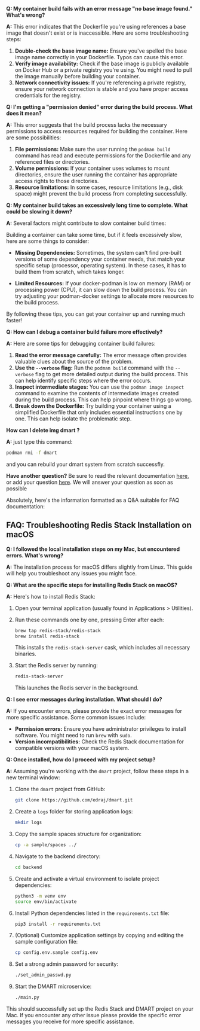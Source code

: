 
**Q: My container build fails with an error message "no base image found." What's wrong?**

**A:** This error indicates that the Dockerfile you're using references a base image that doesn't exist or is inaccessible. Here are some troubleshooting steps:

1. **Double-check the base image name:** Ensure you've spelled the base image name correctly in your Dockerfile. Typos can cause this error.
2. **Verify image availability:** Check if the base image is publicly available on Docker Hub or a private registry you're using. You might need to pull the image manually before building your container. 
3. **Network connectivity issues:** If you're referencing a private registry, ensure your network connection is stable and you have proper access credentials for the registry.

**Q: I'm getting a "permission denied" error during the build process. What does it mean?**

**A:** This error suggests that the build process lacks the necessary permissions to access resources required for building the container. Here are some possibilities:

1. **File permissions:** Make sure the user running the `podman build` command has read and execute permissions for the Dockerfile and any referenced files or directories.
2. **Volume permissions:** If your container uses volumes to mount directories, ensure the user running the container has appropriate access rights to those directories.
3. **Resource limitations:** In some cases, resource limitations (e.g., disk space) might prevent the build process from completing successfully.


**Q: My container build takes an excessively long time to complete. What could be slowing it down?**

**A:** Several factors might contribute to slow container build times:

Building a container can take some time, but if it feels excessively slow, here are some things to consider:

* **Missing Dependencies:**  Sometimes, the system can't find pre-built versions of some dependency your container needs, that match your specific setup (processor, operating system). In these cases, it has to build them from scratch, which takes longer.

* **Limited Resources:**  If your docker-podman is low on memory (RAM) or processing power (CPU), it can slow down the build process. You can try adjusting your podman-docker settings to allocate more resources to the build process.

<!--
* **Pre-built Images !**  Many tools offer pre-built container images that already include common dependencies. Using a pre-built image specifically designed for your project (like "dmart" in this case) can significantly speed up the process.
-->
By following these tips, you can get your container up and running much faster!





**Q: How can I debug a container build failure more effectively?**

**A:** Here are some tips for debugging container build failures:

1. **Read the error message carefully:** The error message often provides valuable clues about the source of the problem.
2. **Use the `--verbose` flag:** Run the `podman build` command with the `--verbose` flag to get more detailed output during the build process. This can help identify specific steps where the error occurs.
3. **Inspect intermediate stages:** You can use the `podman image inspect` command to examine the contents of intermediate images created during the build process. This can help pinpoint where things go wrong.
4. **Break down the Dockerfile:** Try building your container using a simplified Dockerfile that only includes essential instructions one by one. This can help isolate the problematic step. 


**How can I delete img dmart ?**

**A:**
just type this command:
```bash
podman rmi -f dmart
```
and you can rebuild your dmart system from scratch successfly.

**Have another question?**
Be sure to read the relevant documentation [here](dmart.cc/docs), or add your question [here](dmart.cc/newqustion).
We will answer your question as soon as possible




Absolutely, here's the information formatted as a Q&A suitable for FAQ documentation:

## FAQ: Troubleshooting Redis Stack Installation on macOS

**Q: I followed the local installation steps on my Mac, but encountered errors. What's wrong?**

**A:** The installation process for macOS differs slightly from Linux. This guide will help you troubleshoot any issues you might face.

**Q: What are the specific steps for installing Redis Stack on macOS?**

**A:** Here's how to install Redis Stack:

1. Open your terminal application (usually found in Applications > Utilities).
2. Run these commands one by one, pressing Enter after each:

   ```bash
   brew tap redis-stack/redis-stack
   brew install redis-stack
   ```

   This installs the `redis-stack-server` cask, which includes all necessary binaries.

3. Start the Redis server by running:

   ```bash
   redis-stack-server
   ```

   This launches the Redis server in the background.

**Q: I see error messages during installation. What should I do?**

**A:** If you encounter errors, please provide the exact error messages for more specific assistance. Some common issues include:

- **Permission errors:** Ensure you have administrator privileges to install software. You might need to run `brew` with `sudo`.
- **Version incompatibilities:** Check the Redis Stack documentation for compatible versions with your macOS system.

**Q: Once installed, how do I proceed with my project setup?**


**A:** Assuming you're working with the `dmart` project, follow these steps in a new terminal window:

1. Clone the `dmart` project from GitHub:

   ```bash
   git clone https://github.com/edraj/dmart.git
   ```

2. Create a `logs` folder for storing application logs:

   ```bash
   mkdir logs
   ```

3. Copy the sample spaces structure for organization:

   ```bash
   cp -a sample/spaces ../
   ```

4. Navigate to the backend directory:

   ```bash
   cd backend
   ```

5. Create and activate a virtual environment to isolate project dependencies:

   ```bash
   python3 -m venv env
   source env/bin/activate
   ```

6. Install Python dependencies listed in the `requirements.txt` file:

   ```bash
   pip3 install -r requirements.txt
   ```

7. (Optional) Customize application settings by copying and editing the sample configuration file:

   ```bash
   cp config.env.sample config.env
   ```

8. Set a strong admin password for security:

   ```bash
   ./set_admin_passwd.py
   ```

9. Start the DMART microservice:

   ```bash
   ./main.py
   ```
This should successfully set up the Redis Stack and DMART project on your Mac. If you encounter any other issue please provide the specific error messages you receive for more specific assistance.

